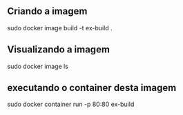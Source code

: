 ## Criando a imagem
sudo docker image build -t ex-build .

## Visualizando a imagem
sudo docker image ls

## executando o container desta imagem
sudo docker container run -p 80:80 ex-build
